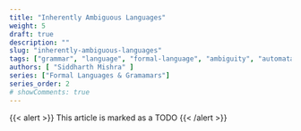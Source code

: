 ```yaml
---
title: "Inherently Ambiguous Languages"
weight: 5
draft: true
description: ""
slug: "inherently-ambiguous-languages"
tags: ["grammar", "language", "formal-language", "ambiguity", "automata-theory", "parsing", "parsers", "parse", "parse-tree", "meaning", "semantics"]
authors: [ "Siddharth Mishra" ]
series: ["Formal Languages & Gramamars"]
series_order: 2
# showComments: true
---
```


{{< alert >}}
This article is marked as a TODO 
{{< /alert >}}
